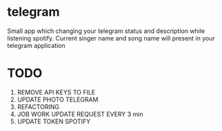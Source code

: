 # telegram
Small app which changing your telegram status and description while listening spotify. Current singer name and song name will present in your telegram application 


# TODO

1. REMOVE API KEYS TO FILE
2. UPDATE PHOTO TELEGRAM
3. REFACTORING
4. JOB WORK UPDATE REQUEST EVERY 3 min
5. UPDATE TOKEN SPOTIFY